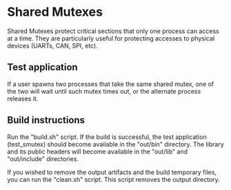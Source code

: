 # Shared Mutexes

Shared Mutexes protect critical sections that only one process can access at a time. They are particularly useful for protecting accesses to physical devices (UARTs, CAN, SPI, etc).

## Test application

If a user spawns two processes that take the same shared mutex, one of the two will wait until such mutex times out, or the alternate process releases it.

## Build instructions

Run the "build.sh" script. If the build is successful, the test application (test_smutex) should become available in the "out/bin" directory. The library and its public headers will become available in the "out/lib" and "out/include" directories.

If you wished to remove the output artifacts and the build temporary files, you can run the "clean.sh" script. This script removes the output directory.
